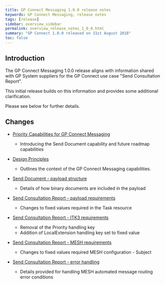 ```yaml
---
title: GP Connect Messaging 1.0.0 release notes
keywords: GP Connect Messaging, release notes
tags: [release]
sidebar: overview_sidebar
permalink: overview_release_notes_1_0_0.html
summary: "GP Connect 1.0.0 released on 31st August 2018"
toc: false
---
```


## Introduction ##

The GP Connect Messaging 1.0.0 release aligns with information shared with GP System suppliers for the GP Connect use case "Send Consultation Report".

This initial release builds on this information and provides some additional clarification.

Please see below for further details.

## Changes ##

- [Priority Capabilities for GP Connect Messaging](overview_priority_capabilities.html)
  - Introducing the Send Document capability and future roadmap capabilities

- [Design Principles](design_principles.html)
  - Outlines the context of the GP Connect Messaging capabilities. 

- [Send Document - payload structure](senddocument_payload.html)
  - Details of how binary documents are included in the payload

- [Send Consultation Report - payload requirements](senddocument_fedcon_payload.html)
  - Changes to fixed values required in the Task resource 

- [Send Consultation Report - ITK3 requirements](senddocument_fedcon_itk3.html)
  - Removal of the Priority handling key
  - Addition of LocalExtension handling key set to fixed value

- [Send Consultation Report - MESH requirements](senddocument_fedcon_mesh.html)
  - Changes to fixed values required MESH configuration - Subject

- [Send Consultation Report - error handling](senddocument_fedcon_payload.html)
  - Details provided for handling MESH automated message routing error conditions